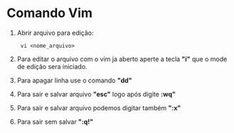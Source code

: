 # Comando Vim

1. Abrir arquivo para edição:

        vi <nome_arquivo>
1. Para editar o arquivo com o vim ja aberto aperte a tecla **"i"** que o mode de edição sera iniciado.
1. Para apagar linha use o comando **"dd"**
1. Para sair e salvar arquivo **"esc"** logo após digite **:wq"**
1. Para sair e salvar arquivo podemos digitar também **":x"**
1. Para sair sem salvar **":q!"**
